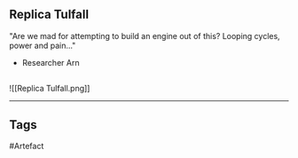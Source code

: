 ## Replica Tulfall
"Are we mad for attempting to build an engine out of this?
Looping cycles, power and pain..."
- Researcher Arn
## 
![[Replica Tulfall.png]]

---
## Tags
#Artefact